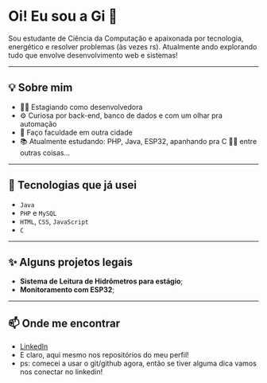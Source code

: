 # Oi! Eu sou a Gi 👋

Sou estudante de Ciência da Computação e apaixonada por tecnologia, energético e resolver problemas (às vezes rs). Atualmente ando explorando tudo que envolve desenvolvimento web e sistemas!

---

## 💡 Sobre mim

- 👩‍💻 Estagiando como desenvolvedora
- ⚙️ Curiosa por back-end, banco de dados e com um olhar pra automação
- 🚐 Faço faculdade em outra cidade 
- 📚 Atualmente estudando: PHP, Java, ESP32, apanhando pra C 😵‍💫 entre outras coisas...

---

## 🔧 Tecnologias que já usei

- `Java` 
- `PHP` e `MySQL`
- `HTML`, `CSS`, `JavaScript`
- `C`

---

## ✨ Alguns projetos legais

- **Sistema de Leitura de Hidrômetros para estágio**;
- **Monitoramento com ESP32**;

---

## 📫 Onde me encontrar

- [LinkedIn]([[www.linkedin.com/in/giovana-gonzaga-dos-santos-124b722a8](https://www.linkedin.com/in/giovana-gonzaga-dos-santos-124b722a8?utm_source=share&utm_campaign=share_via&utm_content=profile&utm_medium=ios_app)](https://www.linkedin.com/in/giovana-gonzaga-dos-santos-124b722a8/)) 
- E claro, aqui mesmo nos repositórios do meu perfil!
- ps: comecei a usar o git/github agora, então se tiver alguma dica vamos nos conectar no linkedin!


